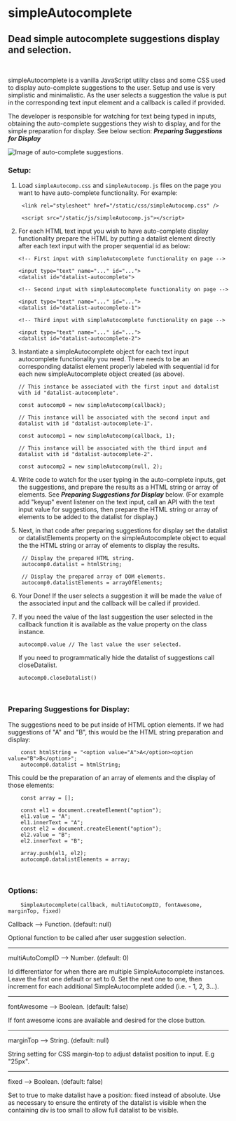 # simpleAutocomplete  

## Dead simple autocomplete suggestions display and selection.  
<br>


simpleAutocomplete is a vanilla JavaScript utility class and some CSS used to display auto-complete suggestions to the user. Setup and use is very simplistic and minimalistic. As the user selects a suggestion the value is put in the corresponding text input element and a callback is called if provided.

The developer is responsible for watching for text being typed in inputs, obtaining the auto-complete suggestions they wish to display, and for the simple preparation for display. See below section: ***Preparing Suggestions for Display*** 

![Image of auto-complete suggestions.](https://repository-images.githubusercontent.com/293932221/c1aa5280-f228-11ea-97f2-beb12de0c4f8)

### Setup:

1. Load `simpleAutocomp.css` and `simpleAutocomp.js` files on the page you want to have auto-complete functionality. For example:  
		
		<link rel="stylesheet" href="/static/css/simpleAutocomp.css" />  

		<script src="/static/js/simpleAutocomp.js"></script>

  
2.	For each HTML text input you wish to have auto-complete display functionality prepare the HTML by putting a datalist element directly after each text input with the proper sequential id as below: 

		<!-- First input with simpleAutocomplete functionality on page -->  

		<input type="text" name="..." id="...">
		<datalist id="datalist-autocomplete">

		<!-- Second input with simpleAutocomplete functionality on page -->  

		<input type="text" name="..." id="...">
		<datalist id="datalist-autocomplete-1">

		<!-- Third input with simpleAutocomplete functionality on page -->  

		<input type="text" name="..." id="...">
		<datalist id="datalist-autocomplete-2">

3.	Instantiate a simpleAutocomplete object for each text input autocomplete functionality you need. There needs to be an corresponding datalist element properly labeled with sequential id for each new simpleAutocomplete object created (as above).

		// This instance be associated with the first input and datalist with id "datalist-autocomplete".

		const autocomp0 = new simpleAutocomp(callback);

		// This instance will be associated with the second input and datalist with id "datalist-autocomplete-1".

		const autocomp1 = new simpleAutocomp(callback, 1);

		// This instance will be associated with the third input and datalist with id "datalist-autocomplete-2".

		const autocomp2 = new simpleAutocomp(null, 2);

4. Write code to watch for the user typing in the auto-complete inputs, get the suggestions, and prepare the results as a HTML string or array of elements. See ***Preparing Suggestions for Display*** below. (For example add "keyup" event listener on the text input, call an API with the text input value for suggestions, then prepare the HTML string or array of elements to be added to the datalist for display.)

5. Next, in that code after preparing suggestions for display set the datalist or datalistElements property on the simpleAutocomplete object to equal the the HTML string or array of elements to display the results.

		// Display the prepared HTML string.
		autocomp0.datalist = htmlString;

		// Display the prepared array of DOM elements.
		autocomp0.datalistElements = arrayOfElements;

6. Your Done! If the user selects a suggestion it will be made the value of the associated input and the callback will be called if provided.

7.	If you need the value of the last suggestion the user selected in the callback function it is available as the value property on the class instance.

		autocomp0.value // The last value the user selected.

    If you need to programmatically hide the datalist of suggestions call closeDatalist.

		autocomp0.closeDatalist()

<br>


### Preparing Suggestions for Display:

The suggestions need to be put inside of HTML option elements. If we had suggestions of "A" and "B", this would be the HTML string preparation and display:


		const htmlString = "<option value="A">A</option><option value="B">B</option>";
		autocomp0.datalist = htmlString;

This could be the preparation of an array of elements and the display of those elements:

		const array = [];

		const el1 = document.createElement("option");
		el1.value = "A";
		el1.innerText = "A";
		const el2 = document.createElement("option");
		el2.value = "B";
		el2.innerText = "B";

		array.push(el1, el2);
		autocomp0.datalistElements = array;

<br>


### Options:  

		SimpleAutocomplete(callback, multiAutoCompID, fontAwesome, marginTop, fixed)

  Callback --> Function. (default: null)  

  Optional function to be called after user suggestion selection.

----------


  multiAutoCompID --> Number. (default: 0)  

Id differentiator for when there are multiple SimpleAutocomplete instances.
Leave the first one default or set to 0. Set the next one to one, then increment for each
additional SimpleAutocomplete added (i.e. - 1, 2, 3...).


----------


  fontAwesome --> Boolean. (default: false)  

If font awesome icons are available and desired for the close button.


----------


  marginTop --> String. (default: null)  

String setting for CSS margin-top to adjust datalist position to input. E.g "25px".


----------


  fixed --> Boolean. (default: false)  

Set to true to make datalist have a position: fixed instead of absolute.
Use as necessary to ensure the entirety of the datalist is visible when the
containing div is too small to allow full datalist to be visible.
